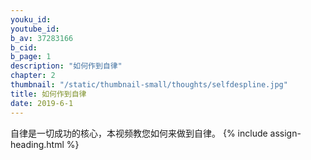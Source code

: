 ```yaml
---
youku_id: 
youtube_id: 
b_av: 37283166
b_cid: 
b_page: 1
description: "如何作到自律"
chapter: 2
thumbnail: "/static/thumbnail-small/thoughts/selfdespline.jpg"
title: 如何作到自律
date: 2019-6-1
---
```


自律是一切成功的核心，本视频教您如何来做到自律。
{% include assign-heading.html %}